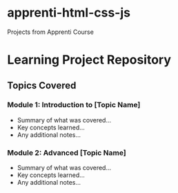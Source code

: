 # apprenti-html-css-js
Projects from Apprenti Course

# Learning Project Repository
## Topics Covered
### Module 1: Introduction to [Topic Name]
- Summary of what was covered...
- Key concepts learned...
- Any additional notes...
### Module 2: Advanced [Topic Name]
- Summary of what was covered...
- Key concepts learned...
- Any additional notes...